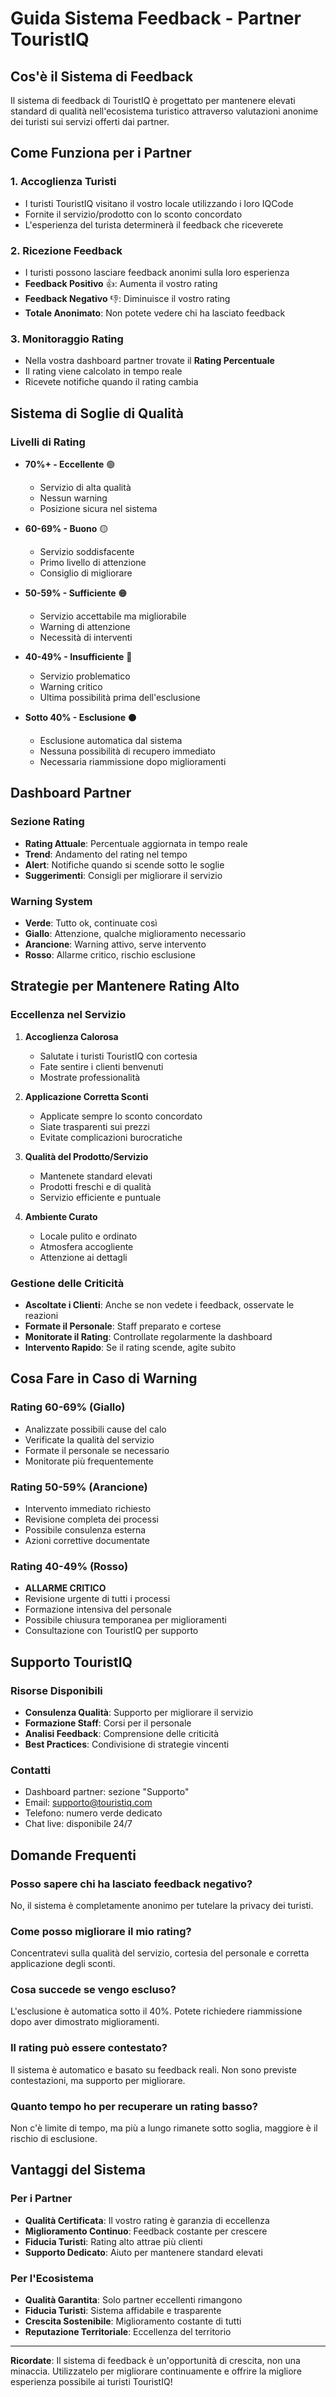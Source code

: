 # Guida Sistema Feedback - Partner TouristIQ

## Cos'è il Sistema di Feedback

Il sistema di feedback di TouristIQ è progettato per mantenere elevati standard di qualità nell'ecosistema turistico attraverso valutazioni anonime dei turisti sui servizi offerti dai partner.

## Come Funziona per i Partner

### 1. Accoglienza Turisti
- I turisti TouristIQ visitano il vostro locale utilizzando i loro IQCode
- Fornite il servizio/prodotto con lo sconto concordato
- L'esperienza del turista determinerà il feedback che riceverete

### 2. Ricezione Feedback
- I turisti possono lasciare feedback anonimi sulla loro esperienza
- **Feedback Positivo** 👍: Aumenta il vostro rating
- **Feedback Negativo** 👎: Diminuisce il vostro rating
- **Totale Anonimato**: Non potete vedere chi ha lasciato feedback

### 3. Monitoraggio Rating
- Nella vostra dashboard partner trovate il **Rating Percentuale**
- Il rating viene calcolato in tempo reale
- Ricevete notifiche quando il rating cambia

## Sistema di Soglie di Qualità

### Livelli di Rating
- **70%+ - Eccellente** 🟢
  - Servizio di alta qualità
  - Nessun warning
  - Posizione sicura nel sistema

- **60-69% - Buono** 🟡
  - Servizio soddisfacente
  - Primo livello di attenzione
  - Consiglio di migliorare

- **50-59% - Sufficiente** 🟠
  - Servizio accettabile ma migliorabile
  - Warning di attenzione
  - Necessità di interventi

- **40-49% - Insufficiente** 🔴
  - Servizio problematico
  - Warning critico
  - Ultima possibilità prima dell'esclusione

- **Sotto 40% - Esclusione** ⚫
  - Esclusione automatica dal sistema
  - Nessuna possibilità di recupero immediato
  - Necessaria riammissione dopo miglioramenti

## Dashboard Partner

### Sezione Rating
- **Rating Attuale**: Percentuale aggiornata in tempo reale
- **Trend**: Andamento del rating nel tempo
- **Alert**: Notifiche quando si scende sotto le soglie
- **Suggerimenti**: Consigli per migliorare il servizio

### Warning System
- **Verde**: Tutto ok, continuate così
- **Giallo**: Attenzione, qualche miglioramento necessario
- **Arancione**: Warning attivo, serve intervento
- **Rosso**: Allarme critico, rischio esclusione

## Strategie per Mantenere Rating Alto

### Eccellenza nel Servizio
1. **Accoglienza Calorosa**
   - Salutate i turisti TouristIQ con cortesia
   - Fate sentire i clienti benvenuti
   - Mostrate professionalità

2. **Applicazione Corretta Sconti**
   - Applicate sempre lo sconto concordato
   - Siate trasparenti sui prezzi
   - Evitate complicazioni burocratiche

3. **Qualità del Prodotto/Servizio**
   - Mantenete standard elevati
   - Prodotti freschi e di qualità
   - Servizio efficiente e puntuale

4. **Ambiente Curato**
   - Locale pulito e ordinato
   - Atmosfera accogliente
   - Attenzione ai dettagli

### Gestione delle Criticità
- **Ascoltate i Clienti**: Anche se non vedete i feedback, osservate le reazioni
- **Formate il Personale**: Staff preparato e cortese
- **Monitorate il Rating**: Controllate regolarmente la dashboard
- **Intervento Rapido**: Se il rating scende, agite subito

## Cosa Fare in Caso di Warning

### Rating 60-69% (Giallo)
- Analizzate possibili cause del calo
- Verificate la qualità del servizio
- Formate il personale se necessario
- Monitorate più frequentemente

### Rating 50-59% (Arancione)
- Intervento immediato richiesto
- Revisione completa dei processi
- Possibile consulenza esterna
- Azioni correttive documentate

### Rating 40-49% (Rosso)
- **ALLARME CRITICO**
- Revisione urgente di tutti i processi
- Formazione intensiva del personale
- Possibile chiusura temporanea per miglioramenti
- Consultazione con TouristIQ per supporto

## Supporto TouristIQ

### Risorse Disponibili
- **Consulenza Qualità**: Supporto per migliorare il servizio
- **Formazione Staff**: Corsi per il personale
- **Analisi Feedback**: Comprensione delle criticità
- **Best Practices**: Condivisione di strategie vincenti

### Contatti
- Dashboard partner: sezione "Supporto"
- Email: supporto@touristiq.com
- Telefono: numero verde dedicato
- Chat live: disponibile 24/7

## Domande Frequenti

### Posso sapere chi ha lasciato feedback negativo?
No, il sistema è completamente anonimo per tutelare la privacy dei turisti.

### Come posso migliorare il mio rating?
Concentratevi sulla qualità del servizio, cortesia del personale e corretta applicazione degli sconti.

### Cosa succede se vengo escluso?
L'esclusione è automatica sotto il 40%. Potete richiedere riammissione dopo aver dimostrato miglioramenti.

### Il rating può essere contestato?
Il sistema è automatico e basato su feedback reali. Non sono previste contestazioni, ma supporto per migliorare.

### Quanto tempo ho per recuperare un rating basso?
Non c'è limite di tempo, ma più a lungo rimanete sotto soglia, maggiore è il rischio di esclusione.

## Vantaggi del Sistema

### Per i Partner
- **Qualità Certificata**: Il vostro rating è garanzia di eccellenza
- **Miglioramento Continuo**: Feedback costante per crescere
- **Fiducia Turisti**: Rating alto attrae più clienti
- **Supporto Dedicato**: Aiuto per mantenere standard elevati

### Per l'Ecosistema
- **Qualità Garantita**: Solo partner eccellenti rimangono
- **Fiducia Turisti**: Sistema affidabile e trasparente
- **Crescita Sostenibile**: Miglioramento costante di tutti
- **Reputazione Territoriale**: Eccellenza del territorio

---

**Ricordate**: Il sistema di feedback è un'opportunità di crescita, non una minaccia. Utilizzatelo per migliorare continuamente e offrire la migliore esperienza possibile ai turisti TouristIQ!